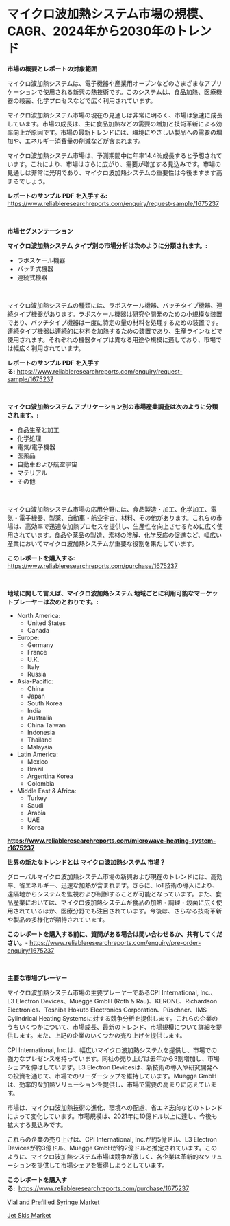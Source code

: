 <p><h1>マイクロ波加熱システム市場の規模、CAGR、2024年から2030年のトレンド</h1></p><p><strong>市場の概要とレポートの対象範囲</strong></p>
<p><p>マイクロ波加熱システムは、電子機器や産業用オーブンなどのさまざまなアプリケーションで使用される新興の熱技術です。このシステムは、食品加熱、医療機器の殺菌、化学プロセスなどで広く利用されています。</p><p>マイクロ波加熱システム市場の現在の見通しは非常に明るく、市場は急速に成長しています。市場の成長は、主に食品加熱などの需要の増加と技術革新による効率向上が原因です。市場の最新トレンドには、環境にやさしい製品への需要の増加や、エネルギー消費量の削減などが含まれます。</p><p>マイクロ波加熱システム市場は、予測期間中に年率14.4％成長すると予想されています。これにより、市場はさらに広がり、需要が増加する見込みです。市場の見通しは非常に光明であり、マイクロ波加熱システムの重要性は今後ますます高まるでしょう。</p></p>
<p><strong>レポートのサンプル PDF を入手する:</strong> <a href="https://www.reliableresearchreports.com/enquiry/request-sample/1675237">https://www.reliableresearchreports.com/enquiry/request-sample/1675237</a></p>
<p>&nbsp;</p>
<p><strong>市場セグメンテーション</strong></p>
<p><strong>マイクロ波加熱システム タイプ別の市場分析は次のように分類されます。:</strong></p>
<p><ul><li>ラボスケール機器</li><li>バッチ式機器</li><li>連続式機器</li></ul></p>
<p>&nbsp;</p>
<p><p>マイクロ波加熱システムの種類には、ラボスケール機器、バッチタイプ機器、連続タイプ機器があります。ラボスケール機器は研究や開発のための小規模な装置であり、バッチタイプ機器は一度に特定の量の材料を処理するための装置です。連続タイプ機器は連続的に材料を加熱するための装置であり、生産ラインなどで使用されます。それぞれの機器タイプは異なる用途や規模に適しており、市場では幅広く利用されています。</p></p>
<p><strong>レポートのサンプル PDF を入手する:</strong>&nbsp;<a href="https://www.reliableresearchreports.com/enquiry/request-sample/1675237">https://www.reliableresearchreports.com/enquiry/request-sample/1675237</a></p>
<p>&nbsp;</p>
<p><strong> マイクロ波加熱システム アプリケーション別の市場産業調査は次のように分類されます。:</strong></p>
<p><ul><li>食品生産と加工</li><li>化学処理</li><li>電気/電子機器</li><li>医薬品</li><li>自動車および航空宇宙</li><li>マテリアル</li><li>その他</li></ul></p>
<p>&nbsp;</p>
<p><p>マイクロ波加熱システム市場の応用分野には、食品製造・加工、化学加工、電気・電子機器、製薬、自動車・航空宇宙、材料、その他があります。これらの市場は、高効率で迅速な加熱プロセスを提供し、生産性を向上させるために広く使用されています。食品や薬品の製造、素材の溶解、化学反応の促進など、幅広い産業においてマイクロ波加熱システムが重要な役割を果たしています。</p></p>
<p><strong>このレポートを購入する:</strong>&nbsp; <a href="https://www.reliableresearchreports.com/purchase/1675237">https://www.reliableresearchreports.com/purchase/1675237</a></p>
<p>&nbsp;</p>
<p><strong>地域に関して言えば、マイクロ波加熱システム 地域ごとに利用可能なマーケットプレーヤーは次のとおりです。:</strong></p>
<p><ul>
    <li>
        North America:
        <ul>
            <li>United States</li>
            <li>Canada</li>
        </ul>
    </li>
    <li>
        Europe:
        <ul>
            <li>Germany</li>
            <li>France</li>
            <li>U.K.</li>
            <li>Italy</li>
            <li>Russia</li>
        </ul>
    </li>
    <li>
        Asia-Pacific:
        <ul>
            <li>China</li>
            <li>Japan</li>
            <li>South Korea</li>
            <li>India</li>
            <li>Australia</li>
            <li>China Taiwan</li>
            <li>Indonesia</li>
            <li>Thailand</li>
            <li>Malaysia</li>
        </ul>
    </li>
    <li>
        Latin America:
        <ul>
            <li>Mexico</li>
            <li>Brazil</li>
            <li>Argentina Korea</li>
            <li>Colombia</li>
        </ul>
    </li>
    <li>
        Middle East & Africa:
        <ul>
            <li>Turkey</li>
            <li>Saudi</li>
            <li>Arabia</li>
            <li>UAE</li>
            <li>Korea</li>
        </ul>
    </li>
    </ul></p>
<p><strong><a href="https://www.reliableresearchreports.com/microwave-heating-system-r1675237">https://www.reliableresearchreports.com/microwave-heating-system-r1675237</a></strong>&nbsp;</p>
<p><strong>世界の新たなトレンドとは マイクロ波加熱システム 市場？</strong></p>
<p><p>グローバルマイクロ波加熱システム市場の新興および現在のトレンドには、高効率、省エネルギー、迅速な加熱が含まれます。さらに、IoT技術の導入により、遠隔地からシステムを監視および制御することが可能となっています。また、食品産業においては、マイクロ波加熱システムが食品の加熱・調理・殺菌に広く使用されているほか、医療分野でも注目されています。今後は、さらなる技術革新や製品の多様化が期待されています。</p></p>
<p><strong>このレポートを購入する前に、質問がある場合は問い合わせるか、共有してください。</strong>- <a href="https://www.reliableresearchreports.com/enquiry/pre-order-enquiry/1675237">https://www.reliableresearchreports.com/enquiry/pre-order-enquiry/1675237</a></p>
<p>&nbsp;</p>
<p><strong>主要な市場プレーヤー</strong></p>
<p><p>マイクロ波加熱システム市場の主要プレーヤーであるCPI International, Inc.、L3 Electron Devices、Muegge GmbH (Roth & Rau)、KERONE、Richardson Electronics、Toshiba Hokuto Electronics Corporation、Püschner、IMS Cylindrical Heating Systemsに対する競争分析を提供します。これらの企業のうちいくつかについて、市場成長、最新のトレンド、市場規模について詳細を提供します。また、上記の企業のいくつかの売り上げを提供します。</p><p>CPI International, Inc.は、幅広いマイクロ波加熱システムを提供し、市場での強力なプレゼンスを持っています。同社の売り上げは去年から3割増加し、市場シェアを伸ばしています。L3 Electron Devicesは、新技術の導入や研究開発への投資を通じて、市場でのリーダーシップを維持しています。Muegge GmbHは、効率的な加熱ソリューションを提供し、市場で需要の高まりに応えています。</p><p>市場は、マイクロ波加熱技術の進化、環境への配慮、省エネ志向などのトレンドによって変化しています。市場規模は、2021年に10億ドル以上に達し、今後も拡大する見込みです。</p><p>これらの企業の売り上げは、CPI International, Inc.が約5億ドル、L3 Electron Devicesが約3億ドル、Muegge GmbHが約2億ドルと推定されています。このように、マイクロ波加熱システム市場は競争が激しく、各企業は革新的なソリューションを提供して市場シェアを獲得しようとしています。</p></p>
<p><strong>このレポートを購入する:</strong>&nbsp;&nbsp;<a href="https://www.reliableresearchreports.com/purchase/1675237">https://www.reliableresearchreports.com/purchase/1675237</a></p>
<p><p><a href="https://meowing-lemming-dd3.notion.site/Vial-and-Prefilled-Syringe-Market-The-Key-To-Successful-Business-Strategy-Forecast-Till-2031-a9b91ec1291b4e279ac957d4784768a4">Vial and Prefilled Syringe Market</a></p><p><a href="https://view.publitas.com/reportprime-1/jet-skis-market-report-reveals-the-latest-trends-and-growth-opportunities-of-this-market/">Jet Skis Market</a></p></p>